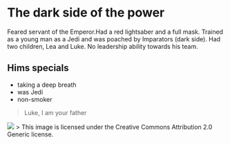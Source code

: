 # The dark side of the power

Feared servant of the Emperor.Had a red lightsaber and a full mask. Trained as a young man as a Jedi and was poached by Imparators (dark side). Had two children, Lea and Luke. No leadership ability towards his team.


## Hims specials

* taking a deep breath
* was Jedi
* non-smoker

> Luke, I am your father

<img src="https://commons.wikimedia.org/wiki/File:Star_Wars_@_the_Discovery_Science_Center_-_Darth_Vader_(7034250885).jpg"/>
> This image is licensed under the Creative Commons Attribution 2.0 Generic license. 


